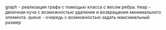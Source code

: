graph - реализация графа с помощью класса с весом ребра.
heap - двоичная куча с возможностью удаления и возвращения минимального элемента.
queue - очередь с возможностью задать максимальный размер

